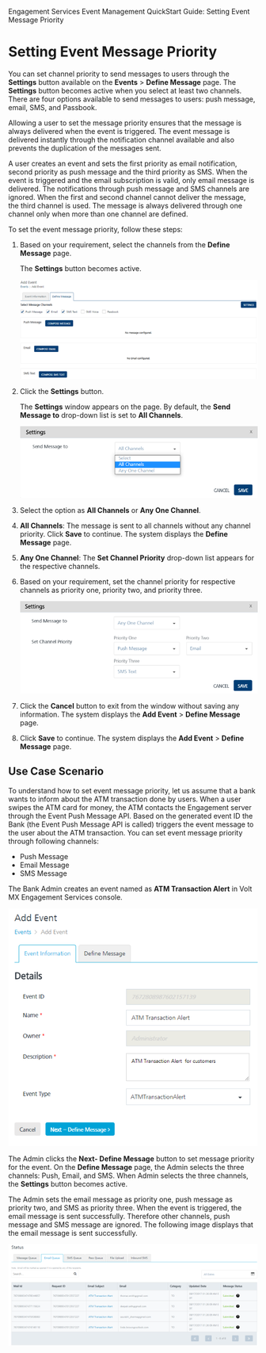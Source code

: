                             

Engagement Services Event Management QuickStart Guide: Setting Event Message Priority

Setting Event Message Priority
==============================

You can set channel priority to send messages to users through the **Settings** button available on the **Events** > **Define Message** page. The **Settings** button becomes active when you select at least two channels. There are four options available to send messages to users: push message, email, SMS, and Passbook.

Allowing a user to set the message priority ensures that the message is always delivered when the event is triggered. The event message is delivered instantly through the notification channel available and also prevents the duplication of the messages sent.

A user creates an event and sets the first priority as email notification, second priority as push message and the third priority as SMS. When the event is triggered and the email subscription is valid, only email message is delivered. The notifications through push message and SMS channels are ignored. When the first and second channel cannot deliver the message, the third channel is used. The message is always delivered through one channel only when more than one channel are defined.

To set the event message priority, follow these steps:

1.  Based on your requirement, select the channels from the **Define Message** page.
    
    The **Settings** button becomes active.
    
    ![](Resources/Images/evemsgpr1_723x301.png)
    
2.  Click the **Settings** button.
    
    The **Settings** window appears on the page. By default, the **Send Message to** drop-down list is set to **All Channels**.
    
    ![](Resources/Images/evemsgpr2.png)
    
3.  Select the option as **All Channels** or **Any One Channel**.
4.  **All Channels**: The message is sent to all channels without any channel priority. Click **Save** to continue. The system displays the **Define Message** page.
5.  **Any One Channel**: The **Set Channel Priority** drop-down list appears for the respective channels.
6.  Based on your requirement, set the channel priority for respective channels as priority one, priority two, and priority three.
    
    ![](Resources/Images/usecas2.png)
    
7.  Click the **Cancel** button to exit from the window without saving any information. The system displays the **Add Event** \> **Define Message** page.
8.  Click **Save** to continue. The system displays the **Add Event** \> **Define Message** page.

Use Case Scenario
-----------------

To understand how to set event message priority, let us assume that a bank wants to inform about the ATM transaction done by users. When a user swipes the ATM card for money, the ATM contacts the Engagement server through the Event Push Message API. Based on the generated event ID the Bank (the Event Push Message API is called) triggers the event message to the user about the ATM transaction. You can set event message priority through following channels:

*   Push Message
*   Email Message
*   SMS Message

The Bank Admin creates an event named as **ATM Transaction Alert** in Volt MX Engagement Services console.

![](Resources/Images/usecas1.png)

The Admin clicks the **Next- Define Message** button to set message priority for the event. On the **Define Message** page, the Admin selects the three channels: Push, Email, and SMS. When Admin selects the three channels, the **Settings** button becomes active.

The Admin sets the email message as priority one, push message as priority two, and SMS as priority three. When the event is triggered, the email message is sent successfully. Therefore other channels, push message and SMS message are ignored. The following image displays that the email message is sent successfully.

![](Resources/Images/usecas3_634x259.png)
